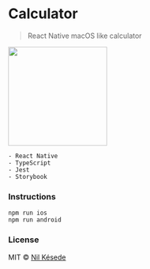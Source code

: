 # Calculator
> React Native macOS like calculator

<img src="https://puu.sh/FWufJ/45924aad14.png" width="200"/>

```
- React Native
- TypeScript
- Jest
- Storybook
```

### Instructions
```
npm run ios
npm run android
```

### License
MIT &copy; [Nil Késede](https://nilkesede.mit-license.org/)
